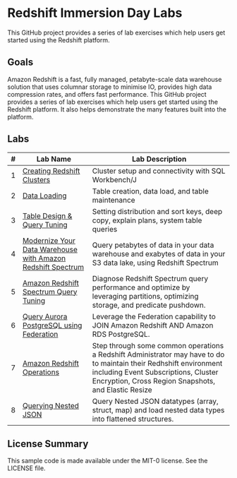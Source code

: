 # Redshift Immersion Day Labs
This GitHub project provides a series of lab exercises which help users get started using the Redshift platform.

## Goals
Amazon Redshift is a fast, fully managed, petabyte-scale data warehouse solution that uses columnar storage to minimise IO, provides high data compression rates, and offers fast performance. This GitHub project provides a series of lab exercises which help users get started using the Redshift platform.  It also helps demonstrate the many features built into the platform.

## Labs
|# |Lab Name |Lab Description |
|---- |---- | ----|
|1 |[Creating Redshift Clusters](https://redshift-immersion.workshop.aws/lab1.html) |Cluster setup and connectivity with SQL Workbench/J |
|2 |[Data Loading](https://redshift-immersion.workshop.aws/lab2.html) |Table creation, data load, and table maintenance |
|3 |[Table Design & Query Tuning](https://redshift-immersion.workshop.aws/lab3.html) |Setting distribution and sort keys, deep copy, explain plans, system table queries |
|4 |[Modernize Your Data Warehouse with Amazon Redshift Spectrum](https://redshift-immersion.workshop.aws/lab4.html) |Query petabytes of data in your data warehouse and exabytes of data in your S3 data lake, using Redshift Spectrum |
|5 |[Amazon Redshift Spectrum Query Tuning](https://redshift-immersion.workshop.aws/lab5.html) | Diagnose Redshift Spectrum query performance and optimize by leveraging partitions, optimizing storage, and predicate pushdown.|
|6 |[Query Aurora PostgreSQL using Federation](https://redshift-immersion.workshop.aws/lab6.html) |Leverage the Federation capability to JOIN Amazon Redshift AND Amazon RDS PostgreSQL. |
|7 | [Amazon Redshift Operations](https://redshift-immersion.workshop.aws/lab7.html) | Step through some common operations a Redshift Administrator may have to do to maintain their Redhshift environment including Event Subscriptions, Cluster Encryption, Cross Region Snapshots, and Elastic Resize |
|8 | [Querying Nested JSON](https://redshift-immersion.workshop.aws/lab8.html)| Query Nested JSON datatypes (array, struct, map) and load nested data types into flattened structures. |

## License Summary

This sample code is made available under the MIT-0 license. See the LICENSE file.
